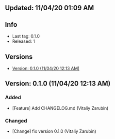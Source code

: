 

## Updated: 11/04/20 01:09 AM

## Info

- Last tag: 0.1.0
- Released: 1


## Versions
   
- [Version: 0.1.0 (11/04/20 12:13 AM)](#version-010-110420-1213-am)     


## Version: 0.1.0 (11/04/20 12:13 AM) 

### Added
* [Feature] Add CHANGELOG.md (Vitaliy Zarubin)

### Changed
* [Change] fix version 0.1.0 (Vitaliy Zarubin)

